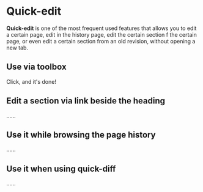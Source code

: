 # Quick-edit

**Quick-edit** is one of the most frequent used features that allows you to edit a certain page, edit in the history page, edit the certain section f the certain page, or even edit a certain section from an old revision, without opening a new tab.

## Use via toolbox

Click, and it's done!

## Edit a section via link beside the heading

……

## Use it while browsing the page history

……

## Use it when using quick-diff

……
